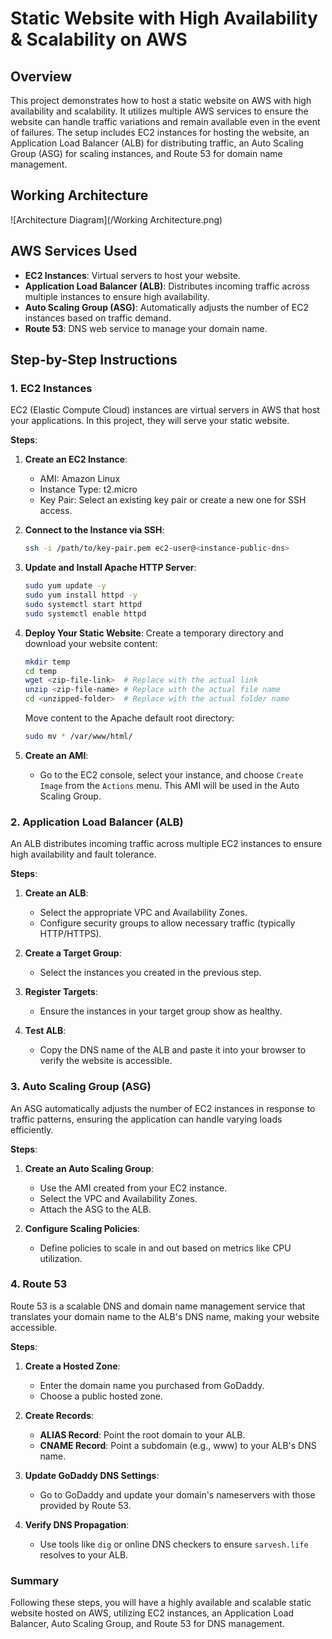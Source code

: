 # Static Website with High Availability & Scalability on AWS

## Overview

This project demonstrates how to host a static website on AWS with high availability and scalability. It utilizes multiple AWS services to ensure the website can handle traffic variations and remain available even in the event of failures. The setup includes EC2 instances for hosting the website, an Application Load Balancer (ALB) for distributing traffic, an Auto Scaling Group (ASG) for scaling instances, and Route 53 for domain name management.

## Working Architecture
![Architecture Diagram](/Working Architecture.png) 

## AWS Services Used
* **EC2 Instances**: Virtual servers to host your website.
* **Application Load Balancer (ALB)**: Distributes incoming traffic across multiple instances to ensure high availability.
* **Auto Scaling Group (ASG)**: Automatically adjusts the number of EC2 instances based on traffic demand.
* **Route 53**: DNS web service to manage your domain name.

## Step-by-Step Instructions

### 1. EC2 Instances

EC2 (Elastic Compute Cloud) instances are virtual servers in AWS that host your applications. In this project, they will serve your static website.

**Steps**:
1. **Create an EC2 Instance**:
    - AMI: Amazon Linux
    - Instance Type: t2.micro
    - Key Pair: Select an existing key pair or create a new one for SSH access.

2. **Connect to the Instance via SSH**:
    ```bash
    ssh -i /path/to/key-pair.pem ec2-user@<instance-public-dns>
    ```

3. **Update and Install Apache HTTP Server**:
    ```bash
    sudo yum update -y
    sudo yum install httpd -y
    sudo systemctl start httpd
    sudo systemctl enable httpd
    ```

4. **Deploy Your Static Website**:
     Create a temporary directory and download your website content:
      ```bash
      mkdir temp
      cd temp
      wget <zip-file-link>  # Replace with the actual link
      unzip <zip-file-name> # Replace with the actual file name
      cd <unzipped-folder>  # Replace with the actual folder name
      ```
     Move content to the Apache default root directory:
      ```bash
      sudo mv * /var/www/html/
      ```

5. **Create an AMI**:
    - Go to the EC2 console, select your instance, and choose `Create Image` from the `Actions` menu. This AMI will be used in the Auto Scaling Group.

### 2. Application Load Balancer (ALB)

An ALB distributes incoming traffic across multiple EC2 instances to ensure high availability and fault tolerance.

**Steps**:
1. **Create an ALB**:
    - Select the appropriate VPC and Availability Zones.
    - Configure security groups to allow necessary traffic (typically HTTP/HTTPS).

2. **Create a Target Group**:
    - Select the instances you created in the previous step.

3. **Register Targets**:
    - Ensure the instances in your target group show as healthy.

4. **Test ALB**:
    - Copy the DNS name of the ALB and paste it into your browser to verify the website is accessible.

### 3. Auto Scaling Group (ASG)

An ASG automatically adjusts the number of EC2 instances in response to traffic patterns, ensuring the application can handle varying loads efficiently.

**Steps**:
1. **Create an Auto Scaling Group**:
    - Use the AMI created from your EC2 instance.
    - Select the VPC and Availability Zones.
    - Attach the ASG to the ALB.

2. **Configure Scaling Policies**:
    - Define policies to scale in and out based on metrics like CPU utilization.

### 4. Route 53

Route 53 is a scalable DNS and domain name management service that translates your domain name to the ALB's DNS name, making your website accessible.

**Steps**:
1. **Create a Hosted Zone**:
    - Enter the domain name you purchased from GoDaddy.
    - Choose a public hosted zone.

2. **Create Records**:
    - **ALIAS Record**: Point the root domain to your ALB.
    - **CNAME Record**: Point a subdomain (e.g., www) to your ALB's DNS name.

3. **Update GoDaddy DNS Settings**:
    - Go to GoDaddy and update your domain's nameservers with those provided by Route 53.

4. **Verify DNS Propagation**:
    - Use tools like `dig` or online DNS checkers to ensure `sarvesh.life` resolves to your ALB.

### Summary
Following these steps, you will have a highly available and scalable static website hosted on AWS, utilizing EC2 instances, an Application Load Balancer, Auto Scaling Group, and Route 53 for DNS management.
